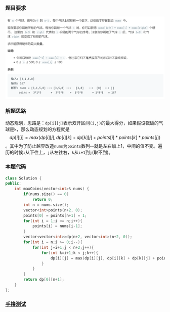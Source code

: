 ### 题目要求

![](pic/312.png)

### 解题思路

动态规划，思路是：`dp[i][j]`表示双开区间`(i,j)`的最大得分，如果假设戳破的气球是`k`，那么动态规划的方程就是$$dp[i][j] = max(dp[i][j], dp[i][k] + dp[k][j] + points[i]*points[k]*points[j])$$。其中为了防止越界改造`nums`为`points`数列--就是左右加上1，中间的值不变。遍历的时候`i`从下往上，`j`从左往右，`k`从`i+1`到`j`(取不到)。

### 本题代码

```c++
class Solution {
public:
    int maxCoins(vector<int>& nums) {
        if(nums.size() == 0)
            return 0;
        int n = nums.size();
        vector<int>points(n+2, 0);
        points[0] = points[n+1] = 1;
        for(int i = 1;i <= n;i++){
            points[i] = nums[i-1];
        }
        vector<vector<int>>dp(n+2, vector<int>(n+2, 0));
        for(int i = n;i >= 0;i--){
            for(int j=i+1;j < n+2;j++){
                for(int k=i+1;k < j;k++){
                    dp[i][j] = max(dp[i][j], dp[i][k] + dp[k][j] + points[k]*points[i]*points[j]);
                }
            }
        }
        return dp[0][n+1];
    }
};
```

### [手撸测试](https://leetcode-cn.com/problems/burst-balloons/) 
